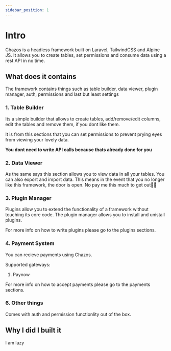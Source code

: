 ```yaml
---
sidebar_position: 1
---
```


# Intro

Chazos is a headless framework built on Laravel, TailwindCSS and Alpine JS. It allows you to create tables, set permissions and consume data using a rest API in no time.

## What does it contains

The framework contains things such as table builder, data viewer, plugin manager, auth, permissions and last but least settings

### 1. Table Builder
Its a simple builder that allows to create tables, add/remove/edit columns, edit the tables and remove them, if you dont like them.

It is from this sections that you can set permissions to prevent prying eyes from viewing your lovely data. 

**You dont need to write API calls because thats already done for you**
### 2. Data Viewer
As the same says this section allows you to view data in all your tables. You can also export and import data. This means in the event that you no longer like this framework, the door is open. No pay me this much to get out🙅‍♂️

### 3. Plugin Manager
Plugins allow you to extend the functionality of a framework without touching its core code. The plugin manager allows you to install and unistall plugins. 

For more info on how to write plugins please go to the plugins sections.
### 4. Payment System
You can recieve payments using Chazos.

Supported gateways:
1. Paynow

For more info on how to accept payments please go to the payments sections.
### 6. Other things
Comes with auth and permission functionlity out of the box.


## Why I did I built it
I am lazy
